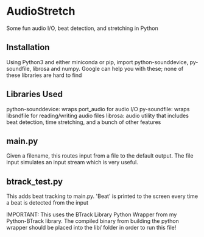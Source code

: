 # AudioStretch
Some fun audio I/O, beat detection, and stretching in Python

## Installation
Using Python3 and either miniconda or pip, import python-sounddevice, py-soundfile, librosa and numpy.
Google can help you with these; none of these libraries are hard to find

## Libraries Used
python-sounddevice:  wraps port_audio for audio I/O
py-soundfile: wraps libsndfile for reading/writing audio files
librosa: audio utility that includes beat detection, time stretching, and a bunch of other features

## main.py
Given a filename, this routes input from a file to the default output. The file input simulates an input stream which is very useful.

## btrack_test.py
This adds beat tracking to main.py. 'Beat' is printed to the screen every time a beat is detected from the input

IMPORTANT: This uses the BTrack Library Python Wrapper from my Python-BTrack library. 
The compiled binary from building the python wrapper should be placed into the lib/ folder
in order to run this file!
